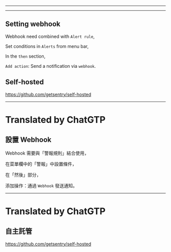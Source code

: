 <!--HugoNoteFlag-->

---

<!--HugoNoteFlag-->

---

## Setting webhook

Webhook need combined with `Alert rule`,

Set conditions in `Alerts` from menu bar,

In the `then` section,

`Add action`: Send a notification via `webhook`.

## Self-hosted

https://github.com/getsentry/self-hosted

---

<!--HugoNoteZhFlag-->

# Translated by ChatGTP

## 設置 Webhook

Webhook 需要與「警報規則」結合使用，

在菜單欄中的「警報」中設置條件，

在「然後」部分，

添加操作：通過 `Webhook` 發送通知。

---

<!--HugoNoteZhFlag-->

# Translated by ChatGTP

## 自主託管

https://github.com/getsentry/self-hosted